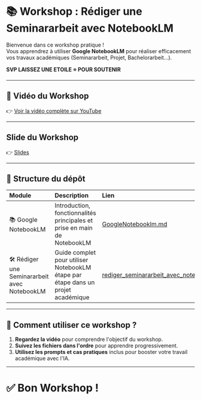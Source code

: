 # 📚 Workshop : Rédiger une Seminararbeit avec NotebookLM

Bienvenue dans ce workshop pratique !  
Vous apprendrez à utiliser **Google NotebookLM** pour réaliser efficacement vos travaux académiques (Seminararbeit, Projet, Bachelorarbeit...).

**SVP LAISSEZ UNE ETOILE ⭐ POUR SOUTENIR**

---

## 🎥 Vidéo du Workshop

👉 [Voir la vidéo complète sur YouTube](https://youtu.be/CIfsB_EYsVI?si=xHcELn8B7fx4M0LY)

---
##  Slide du Workshop
👉 [Slides](https://drive.google.com/uc?export=download&id=1310hIFvgu36P-JrPE9gWmiVCMHTIRO7f)

---

## 🧩 Structure du dépôt

| Module | Description | Lien |
|:------|:------------|:----|
| 📚 Google NotebookLM | Introduction, fonctionnalités principales et prise en main de NotebookLM | [GoogleNotebooklm.md](/1.GoogleNotebooklm.md) |
| 🛠️ Rédiger une Seminararbeit avec NotebookLM | Guide complet pour utiliser NotebookLM étape par étape dans un projet académique | [rediger_seminararbeit_avec_notebooklm.md](/2.rediger_seminararbeit_avec_notebooklm.md) |

---

## 🚀 Comment utiliser ce workshop ?

1. **Regardez la vidéo** pour comprendre l'objectif du workshop.
2. **Suivez les fichiers dans l'ordre** pour apprendre progressivement.
3. **Utilisez les prompts et cas pratiques** inclus pour booster votre travail académique avec l'IA.


---

# ✅ Bon Workshop !

